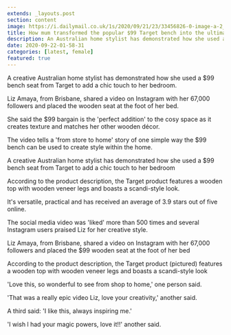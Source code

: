 ```yaml
---
extends: _layouts.post
section: content
image: https://i.dailymail.co.uk/1s/2020/09/21/23/33456826-0-image-a-2_1600729821701.jpg 
title: How mum transformed the popular $99 Target bench into the ultimate bedroom decor 
description: An Australian home stylist has demonstrated how she used a $99 bench seat from Target to add a chic touch to her bedroom. Liz Amaya said the bench was the perfect addition to the cosy space. 
date: 2020-09-22-01-58-31 
categories: [latest, female] 
featured: true 
--- 
```

A creative Australian home stylist has demonstrated how she used a $99 bench seat from Target to add a chic touch to her bedroom.

Liz Amaya, from Brisbane, shared a video on Instagram with her 67,000 followers and placed the wooden seat at the foot of her bed.

She said the $99 bargain is the 'perfect addition' to the cosy space as it creates texture and matches her other wooden décor.

The video tells a 'from store to home' story of one simple way the $99 bench can be used to create style within the home. 

A creative Australian home stylist has demonstrated how she used a $99 bench seat from Target to add a chic touch to her bedroom

According to the product description, the Target product features a wooden top with wooden veneer legs and boasts a scandi-style look.

It's versatile, practical and has received an average of 3.9 stars out of five online. 

The social media video was 'liked' more than 500 times and several Instagram users praised Liz for her creative style. 

Liz Amaya, from Brisbane, shared a video on Instagram with her 67,000 followers and placed the $99 wooden seat at the foot of her bed

According to the product description, the Target product (pictured) features a wooden top with wooden veneer legs and boasts a scandi-style look

'Love this, so wonderful to see from shop to home,' one person said.

'That was a really epic video Liz, love your creativity,' another said.

A third said: 'I like this, always inspiring me.'

'I wish l had your magic powers, love it!!' another said.

